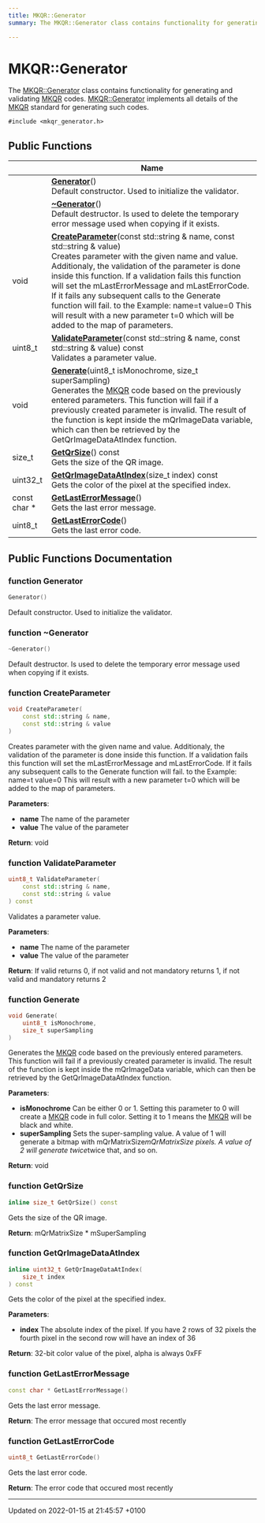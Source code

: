 ```yaml
---
title: MKQR::Generator
summary: The MKQR::Generator class contains functionality for generating and validating MKQR codes. MKQR::Generator implements all details of the MKQR standard for generating such codes. 

---
```


# MKQR::Generator



The [MKQR::Generator]() class contains functionality for generating and validating [MKQR](/Namespaces/namespace_m_k_q_r.md) codes. [MKQR::Generator]() implements all details of the [MKQR](/Namespaces/namespace_m_k_q_r.md) standard for generating such codes. 


`#include <mkqr_generator.h>`

## Public Functions

|                | Name           |
| -------------- | -------------- |
| | **[Generator](/Classes/class_m_k_q_r_1_1_generator.md#function-generator)**()<br>Default constructor. Used to initialize the validator.  |
| | **[~Generator](/Classes/class_m_k_q_r_1_1_generator.md#function-~generator)**()<br>Default destructor. Is used to delete the temporary error message used when copying if it exists.  |
| void | **[CreateParameter](/Classes/class_m_k_q_r_1_1_generator.md#function-createparameter)**(const std::string & name, const std::string & value)<br>Creates parameter with the given name and value. Additionaly, the validation of the parameter is done inside this function. If a validation fails this function will set the mLastErrorMessage and mLastErrorCode. If it fails any subsequent calls to the Generate function will fail. to the Example:    name=t value=0 This will result with a new parameter t=0 which will be added to the map of parameters.  |
| uint8_t | **[ValidateParameter](/Classes/class_m_k_q_r_1_1_generator.md#function-validateparameter)**(const std::string & name, const std::string & value) const<br>Validates a parameter value.  |
| void | **[Generate](/Classes/class_m_k_q_r_1_1_generator.md#function-generate)**(uint8_t isMonochrome, size_t superSampling)<br>Generates the [MKQR](/Namespaces/namespace_m_k_q_r.md) code based on the previously entered parameters. This function will fail if a previously created parameter is invalid. The result of the function is kept inside the mQrImageData variable, which can then be retrieved by the GetQrImageDataAtIndex function.  |
| size_t | **[GetQrSize](/Classes/class_m_k_q_r_1_1_generator.md#function-getqrsize)**() const<br>Gets the size of the QR image.  |
| uint32_t | **[GetQrImageDataAtIndex](/Classes/class_m_k_q_r_1_1_generator.md#function-getqrimagedataatindex)**(size_t index) const<br>Gets the color of the pixel at the specified index.  |
| const char * | **[GetLastErrorMessage](/Classes/class_m_k_q_r_1_1_generator.md#function-getlasterrormessage)**()<br>Gets the last error message.  |
| uint8_t | **[GetLastErrorCode](/Classes/class_m_k_q_r_1_1_generator.md#function-getlasterrorcode)**()<br>Gets the last error code.  |

## Public Functions Documentation

### function Generator

```cpp
Generator()
```

Default constructor. Used to initialize the validator. 

### function ~Generator

```cpp
~Generator()
```

Default destructor. Is used to delete the temporary error message used when copying if it exists. 

### function CreateParameter

```cpp
void CreateParameter(
    const std::string & name,
    const std::string & value
)
```

Creates parameter with the given name and value. Additionaly, the validation of the parameter is done inside this function. If a validation fails this function will set the mLastErrorMessage and mLastErrorCode. If it fails any subsequent calls to the Generate function will fail. to the Example:    name=t value=0 This will result with a new parameter t=0 which will be added to the map of parameters. 

**Parameters**: 

  * **name** The name of the parameter 
  * **value** The value of the parameter


**Return**: void 

### function ValidateParameter

```cpp
uint8_t ValidateParameter(
    const std::string & name,
    const std::string & value
) const
```

Validates a parameter value. 

**Parameters**: 

  * **name** The name of the parameter 
  * **value** The value of the parameter


**Return**: If valid returns 0, if not valid and not mandatory returns 1, if not valid and mandatory returns 2 

### function Generate

```cpp
void Generate(
    uint8_t isMonochrome,
    size_t superSampling
)
```

Generates the [MKQR](/Namespaces/namespace_m_k_q_r.md) code based on the previously entered parameters. This function will fail if a previously created parameter is invalid. The result of the function is kept inside the mQrImageData variable, which can then be retrieved by the GetQrImageDataAtIndex function. 

**Parameters**: 

  * **isMonochrome** Can be either 0 or 1. Setting this parameter to 0 will create a [MKQR](/Namespaces/namespace_m_k_q_r.md) code in full color. Setting it to 1 means the [MKQR](/Namespaces/namespace_m_k_q_r.md) will be black and white. 
  * **superSampling** Sets the super-sampling value. A value of 1 will generate a bitmap with mQrMatrixSize*mQrMatrixSize pixels. A value of 2 will generate twice*twice that, and so on.


**Return**: void 

### function GetQrSize

```cpp
inline size_t GetQrSize() const
```

Gets the size of the QR image. 

**Return**: mQrMatrixSize * mSuperSampling 

### function GetQrImageDataAtIndex

```cpp
inline uint32_t GetQrImageDataAtIndex(
    size_t index
) const
```

Gets the color of the pixel at the specified index. 

**Parameters**: 

  * **index** The absolute index of the pixel. If you have 2 rows of 32 pixels the fourth pixel in the second row will have an index of 36


**Return**: 32-bit color value of the pixel, alpha is always 0xFF 

### function GetLastErrorMessage

```cpp
const char * GetLastErrorMessage()
```

Gets the last error message. 

**Return**: The error message that occured most recently 

### function GetLastErrorCode

```cpp
uint8_t GetLastErrorCode()
```

Gets the last error code. 

**Return**: The error code that occured most recently 

-------------------------------

Updated on 2022-01-15 at 21:45:57 +0100